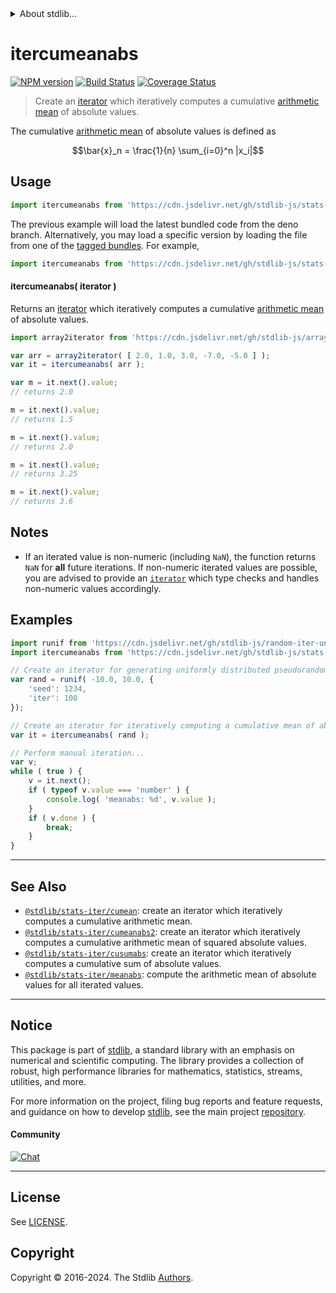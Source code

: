 <!--

@license Apache-2.0

Copyright (c) 2019 The Stdlib Authors.

Licensed under the Apache License, Version 2.0 (the "License");
you may not use this file except in compliance with the License.
You may obtain a copy of the License at

   http://www.apache.org/licenses/LICENSE-2.0

Unless required by applicable law or agreed to in writing, software
distributed under the License is distributed on an "AS IS" BASIS,
WITHOUT WARRANTIES OR CONDITIONS OF ANY KIND, either express or implied.
See the License for the specific language governing permissions and
limitations under the License.

-->


<details>
  <summary>
    About stdlib...
  </summary>
  <p>We believe in a future in which the web is a preferred environment for numerical computation. To help realize this future, we've built stdlib. stdlib is a standard library, with an emphasis on numerical and scientific computation, written in JavaScript (and C) for execution in browsers and in Node.js.</p>
  <p>The library is fully decomposable, being architected in such a way that you can swap out and mix and match APIs and functionality to cater to your exact preferences and use cases.</p>
  <p>When you use stdlib, you can be absolutely certain that you are using the most thorough, rigorous, well-written, studied, documented, tested, measured, and high-quality code out there.</p>
  <p>To join us in bringing numerical computing to the web, get started by checking us out on <a href="https://github.com/stdlib-js/stdlib">GitHub</a>, and please consider <a href="https://opencollective.com/stdlib">financially supporting stdlib</a>. We greatly appreciate your continued support!</p>
</details>

# itercumeanabs

[![NPM version][npm-image]][npm-url] [![Build Status][test-image]][test-url] [![Coverage Status][coverage-image]][coverage-url] <!-- [![dependencies][dependencies-image]][dependencies-url] -->

> Create an [iterator][mdn-iterator-protocol] which iteratively computes a cumulative [arithmetic mean][arithmetic-mean] of absolute values.

<section class="intro">

The cumulative [arithmetic mean][arithmetic-mean] of absolute values is defined as

<!-- <equation class="equation" label="eq:cumulative_arithmetic_mean_absolute_values" align="center" raw="\bar{x}_n = \frac{1}{n} \sum_{i=0}^n |x_i|" alt="Equation for the cumulative arithmetic mean of absolute values."> -->

```math
\bar{x}_n = \frac{1}{n} \sum_{i=0}^n |x_i|
```

<!-- <div class="equation" align="center" data-raw-text="\bar{x}_n = \frac{1}{n} \sum_{i=0}^n |x_i|" data-equation="eq:cumulative_arithmetic_mean_absolute_values">
    <img src="https://cdn.jsdelivr.net/gh/stdlib-js/stdlib@5979d3a5ef6baf7af9747de0630d8101a025da65/lib/node_modules/@stdlib/stats/iter/cumeanabs/docs/img/equation_cumulative_arithmetic_mean_absolute_values.svg" alt="Equation for the cumulative arithmetic mean of absolute values.">
    <br>
</div> -->

<!-- </equation> -->

</section>

<!-- /.intro -->

<!-- Package usage documentation. -->



<section class="usage">

## Usage

```javascript
import itercumeanabs from 'https://cdn.jsdelivr.net/gh/stdlib-js/stats-iter-cumeanabs@deno/mod.js';
```
The previous example will load the latest bundled code from the deno branch. Alternatively, you may load a specific version by loading the file from one of the [tagged bundles](https://github.com/stdlib-js/stats-iter-cumeanabs/tags). For example,

```javascript
import itercumeanabs from 'https://cdn.jsdelivr.net/gh/stdlib-js/stats-iter-cumeanabs@v0.2.0-deno/mod.js';
```

#### itercumeanabs( iterator )

Returns an [iterator][mdn-iterator-protocol] which iteratively computes a cumulative [arithmetic mean][arithmetic-mean] of absolute values.

```javascript
import array2iterator from 'https://cdn.jsdelivr.net/gh/stdlib-js/array-to-iterator@deno/mod.js';

var arr = array2iterator( [ 2.0, 1.0, 3.0, -7.0, -5.0 ] );
var it = itercumeanabs( arr );

var m = it.next().value;
// returns 2.0

m = it.next().value;
// returns 1.5

m = it.next().value;
// returns 2.0

m = it.next().value;
// returns 3.25

m = it.next().value;
// returns 3.6
```

</section>

<!-- /.usage -->

<!-- Package usage notes. Make sure to keep an empty line after the `section` element and another before the `/section` close. -->

<section class="notes">

## Notes

-   If an iterated value is non-numeric (including `NaN`), the function returns `NaN` for **all** future iterations. If non-numeric iterated values are possible, you are advised to provide an [`iterator`][mdn-iterator-protocol] which type checks and handles non-numeric values accordingly.

</section>

<!-- /.notes -->

<!-- Package usage examples. -->

<section class="examples">

## Examples

<!-- eslint no-undef: "error" -->

```javascript
import runif from 'https://cdn.jsdelivr.net/gh/stdlib-js/random-iter-uniform@deno/mod.js';
import itercumeanabs from 'https://cdn.jsdelivr.net/gh/stdlib-js/stats-iter-cumeanabs@deno/mod.js';

// Create an iterator for generating uniformly distributed pseudorandom numbers:
var rand = runif( -10.0, 10.0, {
    'seed': 1234,
    'iter': 100
});

// Create an iterator for iteratively computing a cumulative mean of absolute values:
var it = itercumeanabs( rand );

// Perform manual iteration...
var v;
while ( true ) {
    v = it.next();
    if ( typeof v.value === 'number' ) {
        console.log( 'meanabs: %d', v.value );
    }
    if ( v.done ) {
        break;
    }
}
```

</section>

<!-- /.examples -->

<!-- Section to include cited references. If references are included, add a horizontal rule *before* the section. Make sure to keep an empty line after the `section` element and another before the `/section` close. -->

<section class="references">

</section>

<!-- /.references -->

<!-- Section for related `stdlib` packages. Do not manually edit this section, as it is automatically populated. -->

<section class="related">

* * *

## See Also

-   <span class="package-name">[`@stdlib/stats-iter/cumean`][@stdlib/stats/iter/cumean]</span><span class="delimiter">: </span><span class="description">create an iterator which iteratively computes a cumulative arithmetic mean.</span>
-   <span class="package-name">[`@stdlib/stats-iter/cumeanabs2`][@stdlib/stats/iter/cumeanabs2]</span><span class="delimiter">: </span><span class="description">create an iterator which iteratively computes a cumulative arithmetic mean of squared absolute values.</span>
-   <span class="package-name">[`@stdlib/stats-iter/cusumabs`][@stdlib/stats/iter/cusumabs]</span><span class="delimiter">: </span><span class="description">create an iterator which iteratively computes a cumulative sum of absolute values.</span>
-   <span class="package-name">[`@stdlib/stats-iter/meanabs`][@stdlib/stats/iter/meanabs]</span><span class="delimiter">: </span><span class="description">compute the arithmetic mean of absolute values for all iterated values.</span>

</section>

<!-- /.related -->

<!-- Section for all links. Make sure to keep an empty line after the `section` element and another before the `/section` close. -->


<section class="main-repo" >

* * *

## Notice

This package is part of [stdlib][stdlib], a standard library with an emphasis on numerical and scientific computing. The library provides a collection of robust, high performance libraries for mathematics, statistics, streams, utilities, and more.

For more information on the project, filing bug reports and feature requests, and guidance on how to develop [stdlib][stdlib], see the main project [repository][stdlib].

#### Community

[![Chat][chat-image]][chat-url]

---

## License

See [LICENSE][stdlib-license].


## Copyright

Copyright &copy; 2016-2024. The Stdlib [Authors][stdlib-authors].

</section>

<!-- /.stdlib -->

<!-- Section for all links. Make sure to keep an empty line after the `section` element and another before the `/section` close. -->

<section class="links">

[npm-image]: http://img.shields.io/npm/v/@stdlib/stats-iter-cumeanabs.svg
[npm-url]: https://npmjs.org/package/@stdlib/stats-iter-cumeanabs

[test-image]: https://github.com/stdlib-js/stats-iter-cumeanabs/actions/workflows/test.yml/badge.svg?branch=v0.2.0
[test-url]: https://github.com/stdlib-js/stats-iter-cumeanabs/actions/workflows/test.yml?query=branch:v0.2.0

[coverage-image]: https://img.shields.io/codecov/c/github/stdlib-js/stats-iter-cumeanabs/main.svg
[coverage-url]: https://codecov.io/github/stdlib-js/stats-iter-cumeanabs?branch=main

<!--

[dependencies-image]: https://img.shields.io/david/stdlib-js/stats-iter-cumeanabs.svg
[dependencies-url]: https://david-dm.org/stdlib-js/stats-iter-cumeanabs/main

-->

[chat-image]: https://img.shields.io/gitter/room/stdlib-js/stdlib.svg
[chat-url]: https://app.gitter.im/#/room/#stdlib-js_stdlib:gitter.im

[stdlib]: https://github.com/stdlib-js/stdlib

[stdlib-authors]: https://github.com/stdlib-js/stdlib/graphs/contributors

[umd]: https://github.com/umdjs/umd
[es-module]: https://developer.mozilla.org/en-US/docs/Web/JavaScript/Guide/Modules

[deno-url]: https://github.com/stdlib-js/stats-iter-cumeanabs/tree/deno
[deno-readme]: https://github.com/stdlib-js/stats-iter-cumeanabs/blob/deno/README.md
[umd-url]: https://github.com/stdlib-js/stats-iter-cumeanabs/tree/umd
[umd-readme]: https://github.com/stdlib-js/stats-iter-cumeanabs/blob/umd/README.md
[esm-url]: https://github.com/stdlib-js/stats-iter-cumeanabs/tree/esm
[esm-readme]: https://github.com/stdlib-js/stats-iter-cumeanabs/blob/esm/README.md
[branches-url]: https://github.com/stdlib-js/stats-iter-cumeanabs/blob/main/branches.md

[stdlib-license]: https://raw.githubusercontent.com/stdlib-js/stats-iter-cumeanabs/main/LICENSE

[arithmetic-mean]: https://en.wikipedia.org/wiki/Arithmetic_mean

[mdn-iterator-protocol]: https://developer.mozilla.org/en-US/docs/Web/JavaScript/Reference/Iteration_protocols#The_iterator_protocol

<!-- <related-links> -->

[@stdlib/stats/iter/cumean]: https://github.com/stdlib-js/stats-iter-cumean/tree/deno

[@stdlib/stats/iter/cumeanabs2]: https://github.com/stdlib-js/stats-iter-cumeanabs2/tree/deno

[@stdlib/stats/iter/cusumabs]: https://github.com/stdlib-js/stats-iter-cusumabs/tree/deno

[@stdlib/stats/iter/meanabs]: https://github.com/stdlib-js/stats-iter-meanabs/tree/deno

<!-- </related-links> -->

</section>

<!-- /.links -->
